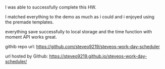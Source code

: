 I was able to successfully complete this HW.

I matched everything to the demo as much as i could and i enjoyed using the premade templates.

everything save successfully to local storage and the time function with moment API works great.

githib repo url: https://github.com/steveo9219/steveos-work-day-scheduler

url hosted by Github: https://steveo9219.github.io/steveos-work-day-scheduler/
